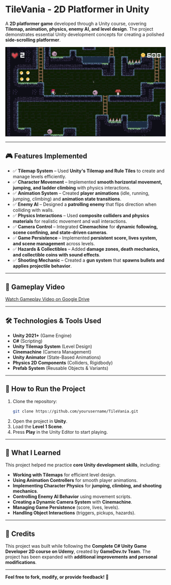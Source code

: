 # **TileVania - 2D Platformer in Unity**
A **2D platformer game** developed through a Unity course, covering **Tilemap, animation, physics, enemy AI, and level design**. The project demonstrates essential Unity development concepts for creating a polished **side-scrolling platformer**.

![TileVania Screenshot](https://github.com/berkekapukaya/TileVania/blob/42cbb5e196f803f8ed03ace2d02c2af8442a87c7/Screenshots/Screenshot%202025-02-28%20at%2012.27.53.png)  

---

## **🎮 Features Implemented**
- ✅ **Tilemap System** – Used **Unity's Tilemap and Rule Tiles** to create and manage levels efficiently.  
- ✅ **Character Movement** – Implemented **smooth horizontal movement, jumping, and ladder climbing** with physics interactions.  
- ✅ **Animation System** – Created **player animations** (idle, running, jumping, climbing) and **animation state transitions**.  
- ✅ **Enemy AI** – Designed a **patrolling enemy** that flips direction when colliding with walls.  
- ✅ **Physics Interactions** – Used **composite colliders and physics materials** for realistic movement and wall interactions.  
- ✅ **Camera Control** – Integrated **Cinemachine** for **dynamic following, scene confining, and state-driven cameras**.  
- ✅ **Game Persistence** – Implemented **persistent score, lives system, and scene management** across levels.  
- ✅ **Hazards & Collectibles** – Added **damage zones, death mechanics, and collectible coins with sound effects**.  
- ✅ **Shooting Mechanic** – Created a **gun system** that **spawns bullets and applies projectile behavior**.  

---

## 🎥 Gameplay Video
[Watch Gameplay Video on Google Drive](https://drive.google.com/file/d/1esFmGivtNipPh2VbRIYxTx5NUMxRpq0h/view?usp=sharing)

---

## **🛠️ Technologies & Tools Used**
- **Unity 2021+** (Game Engine)
- **C#** (Scripting)
- **Unity Tilemap System** (Level Design)
- **Cinemachine** (Camera Management)
- **Unity Animator** (State-Based Animations)
- **Physics 2D Components** (Colliders, Rigidbody)
- **Prefab System** (Reusable Objects & Variants)

---

## **📂 How to Run the Project**
1. Clone the repository:  
   ```sh
   git clone https://github.com/yourusername/TileVania.git
2. Open the project in **Unity**.  
3. Load the **Level 1 Scene**.  
4. Press **Play** in the Unity Editor to start playing.  

---

## **📌 What I Learned**
This project helped me practice **core Unity development skills**, including:
- **Working with Tilemaps** for efficient level design.  
- **Using Animation Controllers** for smooth player animations.  
- **Implementing Character Physics** for **jumping, climbing, and shooting mechanics**.  
- **Controlling Enemy AI Behavior** using movement scripts.  
- **Creating a Dynamic Camera System** with **Cinemachine**.  
- **Managing Game Persistence** (score, lives, levels).  
- **Handling Object Interactions** (triggers, pickups, hazards).  

---

## **📜 Credits**
This project was built while following the **Complete C# Unity Game Developer 2D course on Udemy**, created by **GameDev.tv Team**. The project has been expanded with **additional improvements and personal modifications**.

---

**Feel free to fork, modify, or provide feedback!** 🚀
